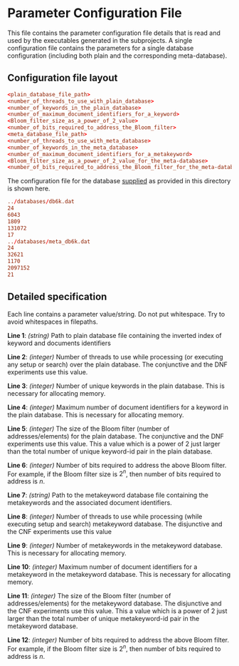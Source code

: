 # Parameter Configuration File
This file contains the parameter configuration file details that is read and used by the executables generated in the subprojects. A single configuration file contains the parameters for a single database configuration (including both plain and the corresponding meta-database).

## Configuration file layout

```conf
<plain_database_file_path>
<number_of_threads_to_use_with_plain_database>
<number_of_keywords_in_the_plain_database>
<number_of_maximum_document_identifiers_for_a_keyword>
<Bloom_filter_size_as_a_power_of_2_value>
<number_of_bits_required_to_address_the_Bloom_filter>
<meta_database_file_path>
<number_of_threads_to_use_with_meta_database>
<number_of_keywords_in_the_meta_database>
<number_of_maximum_document_identifiers_for_a_metakeyword>
<Bloom_filter_size_as_a_power_of_2_value_for_the_meta-database>
<number_of_bits_required_to_address_the_Bloom_filter_for_the_meta-database>
```

The configuration file for the database [supplied](../databases/) as provided in this directory is shown here.

```conf
../databases/db6k.dat
24
6043
1809
131072
17
../databases/meta_db6k.dat
24
32621
1170
2097152
21
```

## Detailed specification

Each line contains a parameter value/string. Do not put whitespace. Try to avoid whitespaces in filepaths.

__Line 1__: _(string)_ Path to plain database file containing the inverted index of keyword and documents identifiers

__Line 2__: _(integer)_ Number of threads to use while processing (or executing any setup or search) over the plain database. The conjunctive and the DNF experiments use this value.

__Line 3__: _(integer)_ Number of unique keywords in the plain database. This is necessary for allocating memory.

__Line 4__: _(integer)_ Maximum number of document identifiers for a keyword in the plain database. This is necessary for allocating memory.

__Line 5__: _(integer)_ The size of the Bloom filter (number of addresses/elements) for the plain database. The conjunctive and the DNF experiments use this value. This a value which is a power of 2 just larger than the total number of unique keyword-id pair in the plain database.

__Line 6__: _(integer)_ Number of bits required to address the above Bloom filter. For example, if the Bloom filter size is $2^n$, then number of bits required to address is $n$.

__Line 7__: _(string)_ Path to the metakeyword database file containing the metakeywords and the associated document identifiers.

__Line 8__: _(integer)_ Number of threads to use while processing (while executing setup and search) metakeyword database. The disjunctive and the CNF experiments use this value

__Line 9__: _(integer)_ Number of metakeywords in the metakeyword database. This is necessary for allocating memory.

__Line 10__: _(integer)_ Maximum number of document identifiers for a metakeyword in the metakeyword database. This is necessary for allocating memory.

__Line 11__: _(integer)_ The size of the Bloom filter (number of addresses/elements) for the metakeyword database. The disjunctive and the CNF experiments use this value. This a value which is a power of 2 just larger than the total number of unique metakeyword-id pair in the metakeyword database.

__Line 12__: _(integer)_ Number of bits required to address the above Bloom filter. For example, if the Bloom filter size is $2^n$, then number of bits required to address is $n$.